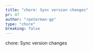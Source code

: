```yaml
---
title: "chore: Sync version changes"
pr: 47
author: "rpeterman-gp"
type: "chore"
breaking: false
---
```


chore: Sync version changes
